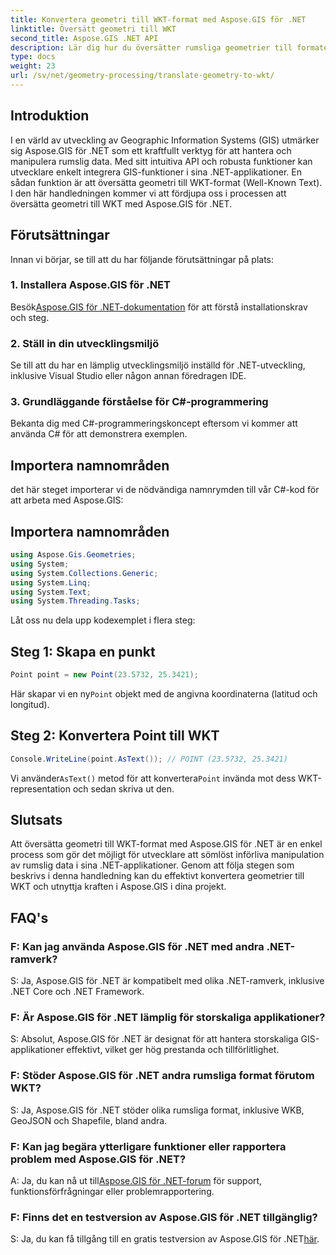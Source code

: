 ```yaml
---
title: Konvertera geometri till WKT-format med Aspose.GIS för .NET
linktitle: Översätt geometri till WKT
second_title: Aspose.GIS .NET API
description: Lär dig hur du översätter rumsliga geometrier till formatet Well-Known Text (WKT) med Aspose.GIS för .NET. Öka dina GIS-utvecklingsfärdigheter.
type: docs
weight: 23
url: /sv/net/geometry-processing/translate-geometry-to-wkt/
---
```

## Introduktion
I en värld av utveckling av Geographic Information Systems (GIS) utmärker sig Aspose.GIS för .NET som ett kraftfullt verktyg för att hantera och manipulera rumslig data. Med sitt intuitiva API och robusta funktioner kan utvecklare enkelt integrera GIS-funktioner i sina .NET-applikationer. En sådan funktion är att översätta geometri till WKT-format (Well-Known Text). I den här handledningen kommer vi att fördjupa oss i processen att översätta geometri till WKT med Aspose.GIS för .NET.
## Förutsättningar
Innan vi börjar, se till att du har följande förutsättningar på plats:
### 1. Installera Aspose.GIS för .NET
 Besök[Aspose.GIS för .NET-dokumentation](https://reference.aspose.com/gis/net/) för att förstå installationskrav och steg.
### 2. Ställ in din utvecklingsmiljö
Se till att du har en lämplig utvecklingsmiljö inställd för .NET-utveckling, inklusive Visual Studio eller någon annan föredragen IDE.
### 3. Grundläggande förståelse för C#-programmering
Bekanta dig med C#-programmeringskoncept eftersom vi kommer att använda C# för att demonstrera exemplen.

## Importera namnområden
det här steget importerar vi de nödvändiga namnrymden till vår C#-kod för att arbeta med Aspose.GIS:
## Importera namnområden
```csharp
using Aspose.Gis.Geometries;
using System;
using System.Collections.Generic;
using System.Linq;
using System.Text;
using System.Threading.Tasks;
```

Låt oss nu dela upp kodexemplet i flera steg:
## Steg 1: Skapa en punkt
```csharp
Point point = new Point(23.5732, 25.3421);
```
 Här skapar vi en ny`Point` objekt med de angivna koordinaterna (latitud och longitud).
## Steg 2: Konvertera Point till WKT
```csharp
Console.WriteLine(point.AsText()); // POINT (23.5732, 25.3421)
```
 Vi använder`AsText()` metod för att konvertera`Point` invända mot dess WKT-representation och sedan skriva ut den.

## Slutsats
Att översätta geometri till WKT-format med Aspose.GIS för .NET är en enkel process som gör det möjligt för utvecklare att sömlöst införliva manipulation av rumslig data i sina .NET-applikationer. Genom att följa stegen som beskrivs i denna handledning kan du effektivt konvertera geometrier till WKT och utnyttja kraften i Aspose.GIS i dina projekt.
## FAQ's
### F: Kan jag använda Aspose.GIS för .NET med andra .NET-ramverk?
S: Ja, Aspose.GIS för .NET är kompatibelt med olika .NET-ramverk, inklusive .NET Core och .NET Framework.
### F: Är Aspose.GIS för .NET lämplig för storskaliga applikationer?
S: Absolut, Aspose.GIS för .NET är designat för att hantera storskaliga GIS-applikationer effektivt, vilket ger hög prestanda och tillförlitlighet.
### F: Stöder Aspose.GIS för .NET andra rumsliga format förutom WKT?
S: Ja, Aspose.GIS för .NET stöder olika rumsliga format, inklusive WKB, GeoJSON och Shapefile, bland andra.
### F: Kan jag begära ytterligare funktioner eller rapportera problem med Aspose.GIS för .NET?
 A: Ja, du kan nå ut till[Aspose.GIS för .NET-forum](https://forum.aspose.com/c/gis/33) för support, funktionsförfrågningar eller problemrapportering.
### F: Finns det en testversion av Aspose.GIS för .NET tillgänglig?
 S: Ja, du kan få tillgång till en gratis testversion av Aspose.GIS för .NET[här](https://releases.aspose.com/).